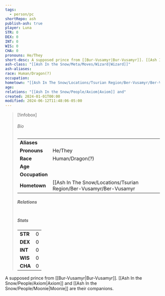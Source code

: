 ```yaml
---
tags:
  - person/pc
shortRepo: ash
publish-ash: true
player: Luna
STR: 0
DEX: 0
INT: 0
WIS: 0
CHA: 0
pronouns: He/They
short-desc: A supposed prince from [[Bur-Vusamyr|Bur-Vusamyr]]. [[Ash In the Snow/People/Axiom|Axiom]] and [[Ash In the Snow/People/Moonie|Moonie]] are their companions.
ash-class: "[[Ash In the Snow/Meta/Moves/Wizard|Wizard]]"
ash-aliases: 
race: Human/Dragon(?)
occupation: 
hometown: "[[Ash In The Snow/Locations/Tsurian Region/Ber-Vusamyr/Ber-Vusamyr|Ber-Vusamyr]]"
age: 
relations: "[[Ash In the Snow/People/Axiom|Axiom]] and"
created: 2024-01-01T00:00
modified: 2024-06-12T11:48:06-05:00
---
```


> [!infobox]
> ###### Bio
> |                |                  |
> | -------------- | ---------------- |
> |**Aliases**     |                 |
> |**Pronouns**    | He/They           |
> |**Race**        | Human/Dragon(?)            |
> |**Age**         |             |
> |**Occupation**  |         |
> |**Hometown**|[[Ash In The Snow/Locations/Tsurian Region/Ber-Vusamyr/Ber-Vusamyr|Ber-Vusamyr]]|
> 
> ##### Relations
> |                |                           |
> | -------------- | ------------------------- |
> 
> ##### Stats
> |      |      |
> | ---- | ---- |
> | **STR**  | 0     |
> | **DEX**  | 0     |
> | **INT**  | 0     |
> | **WIS**  | 0     |
> | **CHA**  | 0     |


A supposed prince from [[Bur-Vusamyr|Bur-Vusamyr]]. [[Ash In the Snow/People/Axiom|Axiom]] and [[Ash In the Snow/People/Moonie|Moonie]] are their companions.


